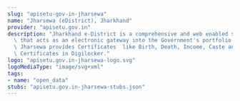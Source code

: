```yaml
---
slug: "apisetu-gov-in-jharsewa"
name: "Jharsewa (eDistrict), Jharkhand"
provider: "apisetu.gov.in"
description: "Jharkhand e-District is a comprehensive and web enabled service portal\
  \ that acts as an electronic gateway into the Government's portfolio of services.\
  \ Jharsewa provides Certificates  like Birth, Death, Income, Caste and Residence\
  \ Certificates in Digilocker."
logo: "apisetu.gov.in-jharsewa-logo.svg"
logoMediaType: "image/svg+xml"
tags:
- name: "open_data"
stubs: "apisetu.gov.in-jharsewa-stubs.json"
---
```

